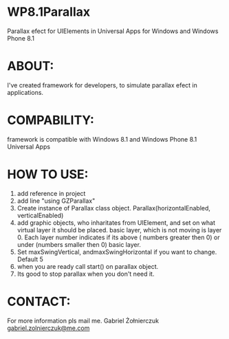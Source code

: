 # WP8.1Parallax
Parallax efect for UIElements in Universal Apps for Windows and Windows Phone 8.1

# ABOUT:
I've created framework for developers, to simulate parallax efect in applications.

# COMPABILITY:
framework is compatible with Windows 8.1 and Windows Phone 8.1 Universal Apps


# HOW TO USE:
1. add reference in project
2. add line "using GZParallax"
3. Create instance of Parallax class object. Parallax(horizontalEnabled, verticalEnabled)
4. add graphic objects, who inharitates from UIElement, and set on what virtual layer it should be placed.
basic layer, which is not moving is layer 0. Each layer number indicates if its above ( numbers greater then 0) or under (numbers smaller then 0) basic layer.
5. Set maxSwingVertical, andmaxSwingHorizontal if you want to change. Default 5
6. when you are ready call start() on parallax object.
7. Its good to stop parallax when you don't need it.


# CONTACT:
For more information pls mail me.
Gabriel Żołnierczuk
gabriel.zolnierczuk@me.com

